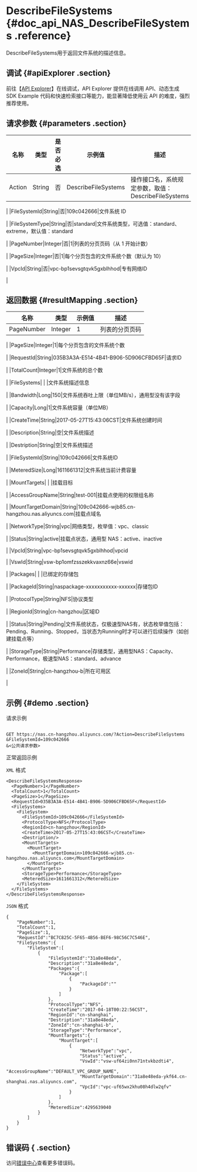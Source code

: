 # DescribeFileSystems {#doc_api_NAS_DescribeFileSystems .reference}

DescribeFileSystems用于返回文件系统的描述信息。

## 调试 {#apiExplorer .section}

前往【[API Explorer](https://api.aliyun.com/#product=NAS&api=DescribeFileSystems)】在线调试，API Explorer 提供在线调用 API、动态生成 SDK Example 代码和快速检索接口等能力，能显著降低使用云 API 的难度，强烈推荐使用。

## 请求参数 {#parameters .section}

|名称|类型|是否必选|示例值|描述|
|--|--|----|---|--|
|Action|String|否|DescribeFileSystems|操作接口名，系统规定参数，取值：DescribeFileSystems

 |
|FileSystemId|String|否|109c042666|文件系统 ID

 |
|FileSystemType|String|否|standard|文件系统类型，可选值：standard、extreme，默认值：standard

 |
|PageNumber|Integer|否|1|列表的分页页码（从 1 开始计数）

 |
|PageSize|Integer|否|1|每个分页包含的文件系统个数（默认为 10）

 |
|VpcId|String|否|vpc-bp1sevsgtqvk5gxblhhod|专有网络ID

 |

## 返回数据 {#resultMapping .section}

|名称|类型|示例值|描述|
|--|--|---|--|
|PageNumber|Integer|1|列表的分页页码

 |
|PageSize|Integer|1|每个分页包含的文件系统个数

 |
|RequestId|String|035B3A3A-E514-4B41-B906-5D906CFBD65F|请求ID

 |
|TotalCount|Integer|1|文件系统的总个数

 |
|FileSystems| | |文件系统描述信息

 |
|Bandwidth|Long|150|文件系统吞吐上限（单位MB/s），通用型没有该字段

 |
|Capacity|Long|1|文件系统容量（单位MB）

 |
|CreateTime|String|2017-05-27T15:43:06CST|文件系统创建时间

 |
|Description|String|空|文件系统描述

 |
|Destription|String|空|文件系统描述

 |
|FileSystemId|String|109c042666|文件系统ID

 |
|MeteredSize|Long|1611661312|文件系统当前计费容量

 |
|MountTargets| | |挂载目标

 |
|AccessGroupName|String|test-001|挂载点使用的权限组名称

 |
|MountTargetDomain|String|109c042666-wjb85.cn-hangzhou.nas.aliyuncs.com|挂载点域名

 |
|NetworkType|String|vpc|网络类型，枚举值：vpc、classic

 |
|Status|String|active|挂载点状态，通用型 NAS：active、inactive

 |
|VpcId|String|vpc-bp1sevsgtqvk5gxblhhod|vpcid

 |
|VswId|String|vsw-bp1omfzsszekkvaxnz66e|vswid

 |
|Packages| | |已绑定的存储包

 |
|PackageId|String|naspackage-xxxxxxxxxxx-xxxxxx|存储包ID

 |
|ProtocolType|String|NFS|协议类型

 |
|RegionId|String|cn-hangzhou|区域ID

 |
|Status|String|Pending|文件系统状态，仅极速型NAS有，状态枚举值包括：Pending、Running、Stopped，当状态为Running时才可以进行后续操作（如创建挂载点等）

 |
|StorageType|String|Performance|存储类型，通用型NAS：Capacity、Performance，极速型NAS：standard、advance

 |
|ZoneId|String|cn-hangzhou-b|所在可用区

 |

## 示例 {#demo .section}

请求示例

``` {#request_demo}

GET https://nas.cn-hangzhou.aliyuncs.com/?Action=DescribeFileSystems
&FileSystemId=109c042666
&<公共请求参数>

```

正常返回示例

`XML` 格式

``` {#xml_return_success_demo}
<DescribeFileSystemsResponse>
  <PageNumber>1</PageNumber>
  <TotalCount>1</TotalCount>
  <PageSize>1</PageSize>
  <RequestId>035B3A3A-E514-4B41-B906-5D906CFBD65F</RequestId>
  <FileSystems>
    <FileSystem>
      <FileSystemId>109c042666</FileSystemId>
      <ProtocolType>NFS</ProtocolType>
      <RegionId>cn-hangzhou</RegionId>
      <CreateTime>2017-05-27T15:43:06CST</CreateTime>
      <Destription/>
      <MountTargets>
        <MountTarget>
          <MountTargetDomain>109c042666-wjb85.cn-hangzhou.nas.aliyuncs.com</MountTargetDomain>
        </MountTarget>
      </MountTargets>
      <StorageType>Performance</StorageType>
      <MeteredSize>1611661312</MeteredSize>
    </FileSystem>
  </FileSystems>
</DescribeFileSystemsResponse>

```

`JSON` 格式

``` {#json_return_success_demo}
{
	"PageNumber":1,
	"TotalCount":1,
	"PageSize":1,
	"RequestId":"BC7C825C-5F65-4B56-BEF6-98C56C7C546E",
	"FileSystems":{
		"FileSystem":[
			{
				"FileSystemId":"31a8e48eda",
				"Description":"31a8e48eda",
				"Packages":{
					"Package":[
						{
							"PackageId":""
						}
					]
				},
				"ProtocolType":"NFS",
				"CreateTime":"2017-04-18T00:22:56CST",
				"RegionId":"cn-shanghai",
				"Destription":"31a8e48eda",
				"ZoneId":"cn-shanghai-b",
				"StorageType":"Performance",
				"MountTargets":{
					"MountTarget":[
						{
							"NetworkType":"vpc",
							"Status":"active",
							"VswId":"vsw-uf64zi0nn71ntvkbzdti4",
							"AccessGroupName":"DEFAULT_VPC_GROUP_NAME",
							"MountTargetDomain":"31a8e48eda-ykf64.cn-shanghai.nas.aliyuncs.com",
							"VpcId":"vpc-uf65wx2khu08h4dlw2qfv"
						}
					]
				},
				"MeteredSize":4295639040
			}
		]
	}
}
```

## 错误码 { .section}

访问[错误中心](https://error-center.aliyun.com/status/product/NAS)查看更多错误码。

